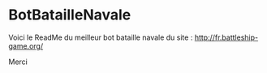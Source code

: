 # BotBatailleNavale

Voici le ReadMe du meilleur bot bataille navale du site : http://fr.battleship-game.org/

Merci
